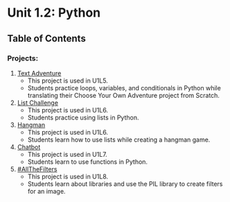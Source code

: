# Unit 1.2: Python

## Table of Contents

### Projects:

1. [Text Adventure](text-adventure)
    * This project is used in U1L5.
    * Students practice loops, variables, and conditionals in Python while translating their Choose Your Own Adventure project from Scratch.
1. [List Challenge](list-challenge)
    * This project is used in U1L6.
    * Students practice using lists in Python.
1. [Hangman](hangman)
    * This project is used in U1L6.
    * Students learn how to use lists while creating a hangman game.
1. [Chatbot](chatbot)
    * This project is used in U1L7.
    * Students learn to use functions in Python.
1. [#AllTheFilters](allthefilters)
    * This project is used in U1L8.
    * Students learn about libraries and use the PIL library to create filters for an image.

